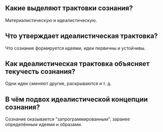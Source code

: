 ## Какие выделяют трактовки сознания?
Материалистическую и идеалистическую.

## Что утверждает идеалистическая трактовка?
Что сознание формируется идеями, идеи первичны и устойчивы.

## Как идеалистическая трактовка объясняет текучесть сознания?
Одни идеи сменяют другие, раскрываются и т. д.

## В чём подвох идеалистической концепции сознания?
Сознание оказывается "запрограммированным", заранее определённым идеями и образами.
